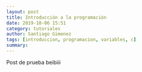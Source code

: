 ```yaml
---
layout: post
title: Introducción a la programación
date: 2019-10-06 15:51
category: tutoriales
author: Santiago Gimenez
tags: [introduccion, programacion, variables, c]
summary: 
---
```

Post de prueba beibiii
